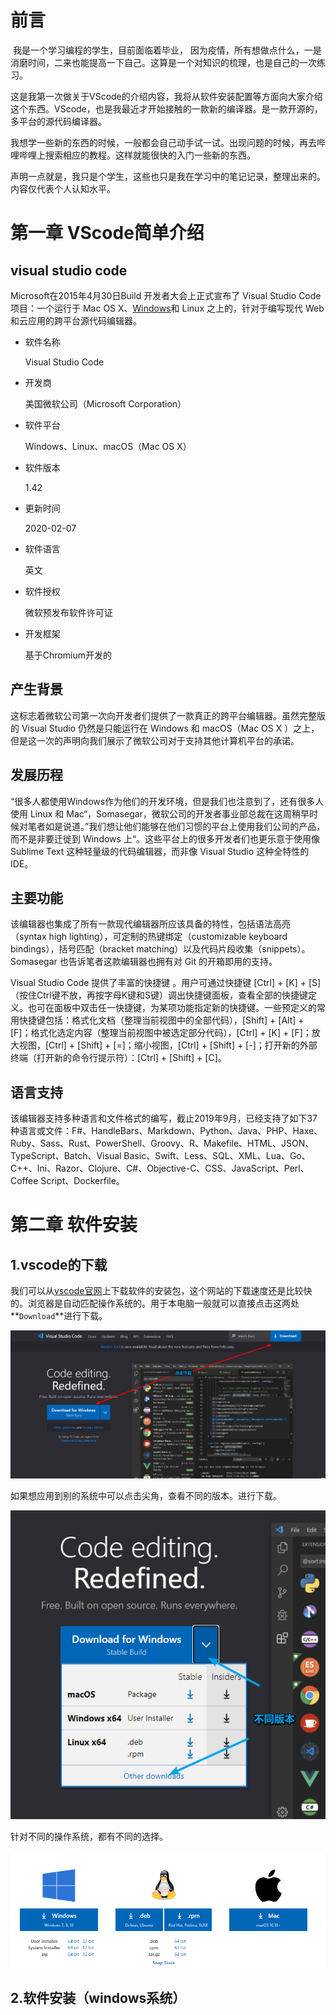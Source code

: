 # 前言

​		我是一个学习编程的学生，目前面临着毕业， 因为疫情，所有想做点什么，一是消磨时间，二来也能提高一下自己。这算是一个对知识的梳理，也是自己的一次练习。

​		这是我第一次做关于VScode的介绍内容，我将从软件安装配置等方面向大家介绍这个东西。VScode，也是我最近才开始接触的一款新的编译器。是一款开源的，多平台的源代码编译器。

​		我想学一些新的东西的时候，一般都会自己动手试一试。出现问题的时候，再去哔哩哔哩上搜索相应的教程。这样就能很快的入门一些新的东西。

​		声明一点就是，我只是个学生，这些也只是我在学习中的笔记记录，整理出来的。内容仅代表个人认知水平。

# 第一章  VScode简单介绍



## visual studio code

Microsoft在2015年4月30日Build 开发者大会上正式宣布了 Visual Studio Code 项目：一个运行于 Mac OS X、[Windows](https://baike.baidu.com/item/Windows)和 Linux 之上的，针对于编写现代 Web 和云应用的跨平台源代码编辑器。

- 软件名称

  Visual Studio Code

- 开发商

  美国微软公司（Microsoft Corporation）

- 软件平台

  Windows、Linux、macOS（Mac OS X）

- 软件版本

  1.42

- 更新时间

  2020-02-07

- 软件语言

  英文

- 软件授权

  微软预发布软件许可证

- 开发框架

  基于Chromium开发的

## 产生背景

  这标志着微软公司第一次向开发者们提供了一款真正的跨平台编辑器。虽然完整版的 Visual Studio 仍然是只能运行在 Windows 和 macOS（Mac OS X ）之上，但是这一次的声明向我们展示了微软公司对于支持其他计算机平台的承诺。 

## 发展历程

  “很多人都使用Windows作为他们的开发环境，但是我们也注意到了，还有很多人使用 Linux 和 Mac“，Somasegar，微软公司的开发者事业部总裁在这周稍早时候对笔者如是说道。”我们想让他们能够在他们习惯的平台上使用我们公司的产品，而不是非要迁徙到 Windows 上“。这些平台上的很多开发者们也更乐意于使用像 Sublime Text 这种轻量级的代码编辑器，而非像 Visual Studio 这种全特性的 IDE。

## 主要功能

  该编辑器也集成了所有一款现代编辑器所应该具备的特性，包括语法高亮（syntax high lighting），可定制的热键绑定（customizable keyboard bindings），括号匹配（bracket matching）以及代码片段收集（snippets）。Somasegar 也告诉笔者这款编辑器也拥有对 Git 的开箱即用的支持。

  Visual Studio Code 提供了丰富的快捷键 。用户可通过快捷键 [Ctrl] + [K] + [S] （按住Ctrl键不放，再按字母K键和S键）调出快捷键面板，查看全部的快捷键定义。也可在面板中双击任一快捷键，为某项功能指定新的快捷键。一些预定义的常用快捷键包括：格式化文档（整理当前视图中的全部代码），[Shift] + [Alt] + [F]；格式化选定内容（整理当前视图中被选定部分代码），[Ctrl] + [K] + [F]；放大视图，[Ctrl] + [Shift] + [=]；缩小视图，[Ctrl] + [Shift] + [-]；打开新的外部终端（打开新的命令行提示符）：[Ctrl] + [Shift] + [C]。

## 语言支持

  该编辑器支持多种语言和文件格式的编写，截止2019年9月，已经支持了如下37种语言或文件：F#、HandleBars、Markdown、Python、Java、PHP、Haxe、Ruby、Sass、Rust、PowerShell、Groovy、R、Makefile、HTML、JSON、TypeScript、Batch、Visual Basic、Swift、Less、SQL、XML、Lua、Go、C++、Ini、Razor、Clojure、C#、Objective-C、CSS、JavaScript、Perl、Coffee Script、Dockerfile。

# 第二章 软件安装

## 1.vscode的下载

我们可以从[vscode官网](https://code.visualstudio.com/)上下载软件的安装包，这个网站的下载速度还是比较快的。浏览器是自动匹配操作系统的。用于本电脑一般就可以直接点击这两处**`Download`**进行下载。

![image-20200331211853010](./img/image-20200331211853010.png)

如果想应用到别的系统中可以点击尖角，查看不同的版本。进行下载。

![image-20200331213815714](./img/image-20200331213815714.png)

针对不同的操作系统，都有不同的选择。

![image-20200331214033906](./img/image-20200331214033906.png)

## 2.软件安装（windows系统）

